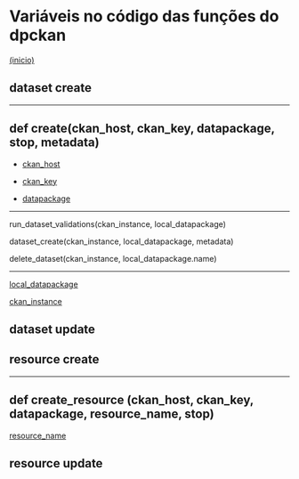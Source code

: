 # Variáveis no código das funções do dpckan
<a href="#top">(inicio)</a>


## dataset create

---
def create(ckan_host, ckan_key, datapackage, stop, metadata)
---

- [ckan_host](https://github.com/dados-mg/dpckan/blob/c8de5a8b3c5c1e6b9c47b8feff1e4cbf3189494d/dpckan/create_dataset.py#L18)

- [ckan_key](https://github.com/dados-mg/dpckan/blob/c8de5a8b3c5c1e6b9c47b8feff1e4cbf3189494d/dpckan/create_dataset.py#L23)

- [datapackage](https://github.com/dados-mg/dpckan/blob/c8de5a8b3c5c1e6b9c47b8feff1e4cbf3189494d/dpckan/create_dataset.py#L27)

---

run_dataset_validations(ckan_instance, local_datapackage)

dataset_create(ckan_instance, local_datapackage, metadata)

delete_dataset(ckan_instance, local_datapackage.name)

---

[local_datapackage](https://github.com/dados-mg/dpckan/blob/c8de5a8b3c5c1e6b9c47b8feff1e4cbf3189494d/dpckan/create_dataset.py#L37)

[ckan_instance](https://github.com/dados-mg/dpckan/blob/c8de5a8b3c5c1e6b9c47b8feff1e4cbf3189494d/dpckan/create_dataset.py#L38)


## dataset update

## resource create

---
def create_resource (ckan_host, ckan_key, datapackage, resource_name, stop)
---

[resource_name]()

## resource update